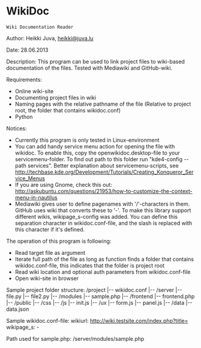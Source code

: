 WikiDoc
=======

    Wiki Documentation Reader
  
Author: Heikki Juva, heikki@juva.lu

Date: 28.06.2013

Description: This program can be used to link project files to wiki-based documentation of the files. Tested with Mediawiki and GitHub-wiki.

Requirements: 
  - Online wiki-site
  - Documenting project files in wiki
  - Naming pages with the relative pathname of the file (Relative to project root, the folder that contains wikidoc.conf)
  - Python

Notices: 
  - Currently this program is only tested in Linux-environment
  - You can add handy service menu action for opening the file with wikidoc. To enable this, copy the openwikidoc.desktop-file to your servicemenu-folder. To find out path to this folder run "kde4-config --path services". Better explanation about servicemenu-scripts, see http://techbase.kde.org/Development/Tutorials/Creating_Konqueror_Service_Menus
  - If you are using Gnome, check this out: http://askubuntu.com/questions/21953/how-to-customize-the-context-menu-in-nautilus
  - Mediawiki gives user to define pagenames with '/'-characters in them. GitHub uses wiki that converts these to '-'. To make this library support different wikis, wikipage_s-config was added. You can define this separation character in wikidoc.conf-file, and the slash is replaced with this character if it's defined.

The operation of this program is following:
 - Read target file as argument
 - Iterate full path of the file as long as function finds a folder that contains wikidoc.conf-file, this indicates that the folder is project root
 - Read wiki location and optional auth parameters from wikidoc.conf-file
 - Open wiki-site in browser

Sample project folder structure:
 /project
 |-- wikidoc.conf
 |-- /server
     |-- file.py
     |-- file2.py
     |-- /modules
         |-- sample.php
     |-- /frontend
         |-- frontend.php
 |-- /public
     |-- /css
     |-- /js
         |-- init.js
         |-- /ux
             |-- form.js
             |-- panel.js
 |-- /data
     |-- data.json

Sample wikidoc.conf-file:
wikiurl: http://wiki.testsite.com/index.php?title=
wikipage_s: -

Path used for sample.php:
/server/modules/sample.php
